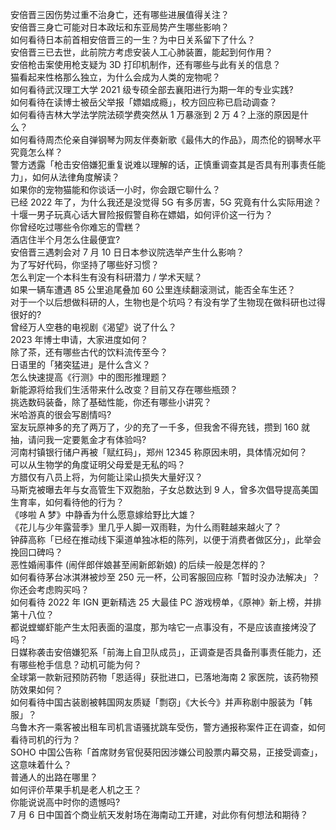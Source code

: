 安倍晋三因伤势过重不治身亡，还有哪些进展值得关注？  
安倍晋三身亡可能对日本政坛和东亚局势产生哪些影响？  
如何看待日本前首相安倍晋三的一生？为中日关系留下了什么？  
安倍晋三已去世，此前院方考虑安装人工心肺装置，能起到何作用？  
安倍枪击案使用枪支疑为 3D 打印机制作，还有哪些与此有关的信息？  
猫看起来性格那么独立，为什么会成为人类的宠物呢？  
如何看待武汉理工大学 2021 级专硕全部去襄阳进行为期一年的专业实践?  
如何看待在读博士被岳父举报「嫖娼成瘾」，校方回应称已启动调查？  
如何看待吉林大学法学院法硕学费突然从 1 万暴涨到 2 万 4？上涨的原因是什么？  
如何看待周杰伦亲自弹钢琴为网友伴奏新歌《最伟大的作品》，周杰伦的钢琴水平究竟怎么样？  
警方透露「枪击安倍嫌犯重复说难以理解的话，正慎重调查其是否具有刑事责任能力」，如何从法律角度解读？  
如果你的宠物猫能和你谈话一小时，你会跟它聊什么？  
已经 2022 年了，为什么我还是没觉得 5G 有多厉害，5G 究竟有什么实际用途？  
十堰一男子玩真心话大冒险报假警自称在嫖娼，如何评价这一行为？  
你曾经吃过哪些令你难忘的雪糕？  
酒店住半个月怎么住最便宜?  
安倍晋三遇刺会对 7 月 10 日日本参议院选举产生什么影响？  
为了写好代码，你坚持了哪些好习惯？  
怎么判定一个本科生有没有科研潜力 / 学术天赋？  
如果一辆车遭遇 85 公里追尾叠加 60 公里连续翻滚测试，能否全车生还？  
对于一个以后想做科研的人，生物也是个坑吗？有没有学了生物现在做科研也过得很好的?  
曾经万人空巷的电视剧《渴望》说了什么？  
2023 年博士申请，大家进度如何？  
除了茶，还有哪些古代的饮料流传至今？  
日语里的「猪突猛进」是什么含义？  
怎么快速提高《行测》中的图形推理题？  
新能源将给我们生活带来什么改变？目前又存在哪些瓶颈？  
挑选数码装备，除了基础性能，你还有哪些小讲究？  
米哈游真的很会写剧情吗?  
室友玩原神多的充了两万了，少的充了一千多，但我舍不得充钱，攒到 160 就抽，请问我一定要氪金才有体验吗?  
河南村镇银行储户再被「赋红码」，郑州 12345 称原因未明，具体情况如何？  
可以从生物学的角度证明父母爱是无私的吗？  
方腊仅有八员上将，为何能让梁山损失大量好汉？  
马斯克被曝去年与女高管生下双胞胎，子女总数达到 9 人，曾多次倡导提高美国生育率，如何看待他的行为？  
《哆啦 A 梦》中静香为什么愿意嫁给野比大雄？  
《花儿与少年露营季》里几乎人脚一双雨鞋，为什么雨鞋越来越火了？  
钟薛高称「已经在推动线下渠道单独冰柜的陈列，以便于消费者做区分」，此举会挽回口碑吗？  
恶性婚闹事件 (闹伴郎伴娘甚至闹新郎新娘) 的后续一般是怎样的？  
如何看待茅台冰淇淋被炒至 250 元一杯，公司客服回应称「暂时没办法解决」？你还会考虑购买吗？  
如何看待 2022 年 IGN 更新精选 25 大最佳 PC 游戏榜单，《原神》新上榜，并排第十八位？  
都说螳螂虾能产生太阳表面的温度，那为啥它一点事没有，不是应该直接烤没了吗？  
日媒称袭击安倍嫌犯系「前海上自卫队成员」，正调查是否具备刑事责任能力，还有哪些枪手信息？动机可能为何？  
全球第一款新冠预防药物「恩适得」获批进口，已落地海南 2 家医院，该药物预防效果如何？  
如何看待中国古装剧被韩国网友质疑「剽窃」《大长今》并声称剧中服装为「韩服」？  
乌鲁木齐一乘客被出租车司机言语骚扰跳车受伤，警方通报称案件正在调查，如何看待司机的行为？  
SOHO 中国公告称「首席财务官倪葵阳因涉嫌公司股票内幕交易，正接受调查」，这意味着什么？  
普通人的出路在哪里？  
如何评价苹果手机是老人机之王？  
你能说说高中时你的遗憾吗?  
7 月 6 日中国首个商业航天发射场在海南动工开建，对此你有何想法和期待？  
